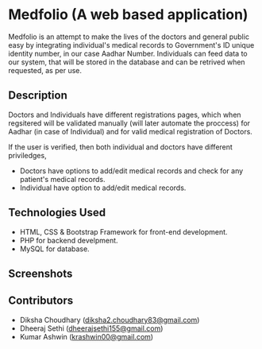 # Medfolio (A web based application)

Medfolio is an attempt to make the lives of the doctors and general public easy by integrating individual's medical records to Government's ID unique identity number, in our case Aadhar Number. Individuals can feed data to our system, that will be stored in the database and can be retrived when requested, as per use.

## Description

Doctors and Individuals have different registrations pages, which when regsitered will be validated manually (will later automate the proccess) for Aadhar (in case of Individual) and for valid medical registration of Doctors. 

If the user is verified, then both individual and doctors have different priviledges,
* Doctors have options to add/edit medical records and check for any patient's medical records.
* Individual have option to add/edit medical records.

## Technologies Used
* HTML, CSS & Bootstrap Framework for front-end development.
* PHP for backend develpment.
* MySQL for database.

## Screenshots


## Contributors 
* Diksha Choudhary (diksha2.choudhary83@gmail.com)
* Dheeraj Sethi (dheerajsethi155@gmail.com)
* Kumar Ashwin (krashwin00@gmail.com)
